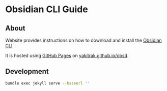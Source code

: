 # Obsidian CLI Guide

## About
Website provides instructions on how to download and install the [Obsidian CLI](https://github.com/Yakitrak/obsidian-cli).

It is hosted using [GitHub Pages](https://pages.github.com/) on [yakitrak.github.io/obsd](https://yakitrak.github.io/obsd/).

## Development

```bash
bundle exec jekyll serve --baseurl ''
```
